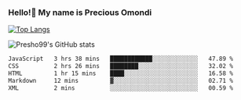 ### Hello!👋 My name is Precious Omondi 

[![Top Langs](https://github-readme-stats.vercel.app/api/top-langs/?username=Presho99&langs_count=8&theme=dark)](https://github.com/Presho99/github-readme-stats)

![Presho99's GitHub stats](https://github-readme-stats.vercel.app/api?username=Presho99&show_icons=true&theme=dark)

<!--START_SECTION:waka-->

```txt
JavaScript   3 hrs 38 mins   ████████████░░░░░░░░░░░░░   47.89 %
CSS          2 hrs 26 mins   ████████░░░░░░░░░░░░░░░░░   32.02 %
HTML         1 hr 15 mins    ████░░░░░░░░░░░░░░░░░░░░░   16.58 %
Markdown     12 mins         ▓░░░░░░░░░░░░░░░░░░░░░░░░   02.71 %
XML          2 mins          ░░░░░░░░░░░░░░░░░░░░░░░░░   00.59 %
```

<!--END_SECTION:waka-->

